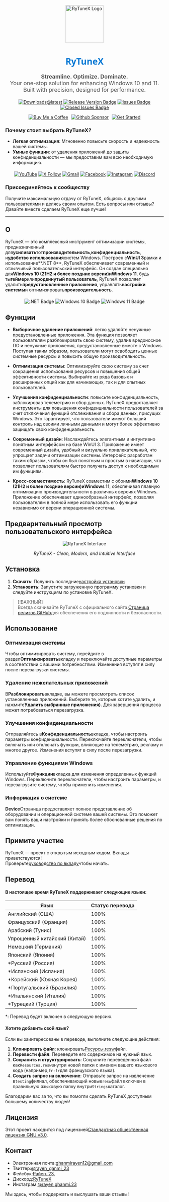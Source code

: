 <div align="center">
  <img src="https://github.com/user-attachments/assets/bc2beddd-99fe-4a50-b85f-0806b754a176" alt="RyTuneX Logo" width="120">
</div>

<h1 align="center" style="font-family: 'Segoe UI', sans-serif; font-weight: 600; color: #0078D4;">RyTuneX</h1>

<p align="center" style="font-size: 1.1rem; color: #555;">
  <strong>Streamline. Optimize. Dominate.</strong><br>
  Your one-stop solution for enhancing Windows 10 and 11. Built with precision, designed for performance.
</p>

<div align="center" style="margin: 20px 0;">
  
  [![Downloads@latest](https://img.shields.io/github/downloads/rayenghanmi/rytunex/total?style=for-the-badge)](https://github.com/rayenghanmi/rytunex/releases/latest/download/RyTuneX.Setup.zip)
  [![Release Version Badge](https://img.shields.io/github/v/release/rayenghanmi/rytunex?style=for-the-badge)](https://github.com/rayenghanmi/rytunex/releases)
  [![Issues Badge](https://img.shields.io/github/issues/rayenghanmi/rytunex?style=for-the-badge)](https://github.com/rayenghanmi/rytunex/issues)
  [![Closed Issues Badge](https://img.shields.io/github/issues-closed/rayenghanmi/rytunex?color=%238256d0&style=for-the-badge)](https://github.com/rayenghanmi/rytunex/issues?q=is%3Aissue+is%3Aclosed)<br>

<a href="https://www.buymeacoffee.com/rayen.ghanmi.22"><img src="https://img.shields.io/badge/Buy_Me_A_Coffee-FFDD00?style=for-the-badge&logo=buy-me-a-coffee&logoColor=black" alt="Buy Me a Coffee" style="margin-right: 10px;"></a><a href="https://github.com/sponsors/rayenghanmi"><img src="https://img.shields.io/badge/sponsor-30363D?style=for-the-badge&logo=GitHub-Sponsors&logoColor=#white" alt="Github Sponsor" style="margin-right: 10px;"></a><a href="https://github.com/rayenghanmi/RyTuneX/wiki/Installation"><img src="https://img.shields.io/badge/Get%20Started-RyTuneX-blue?style=for-the-badge" alt="Get Started"></a>

</div>

### Почему стоит выбрать RyTuneX?

-   **Легкая оптимизация**: Мгновенно повысьте скорость и надежность вашей системы.
-   **Умные функции**: от удаления приложений до защиты конфиденциальности — мы предоставим вам всю необходимую информацию.

<div align="center" style="margin: 20px 0;">
  <a href="https://youtube.com/@rayen.ghanmi.23?sub_confirmation=1"><img src="https://img.shields.io/badge/YouTube-FF0000?style=for-the-badge&logo=youtube&logoColor=white" alt="YouTube"></a>
  <a href="https://twitter.com/rayen_ghanmi_23"><img src="https://img.shields.io/badge/X-000000?style=for-the-badge&logo=x&logoColor=white" alt="X Follow"></a>
  <a href="mailto:ghanmirayen12@gmail.com"><img src="https://img.shields.io/badge/Gmail-D14836?style=for-the-badge&logo=gmail&logoColor=white" alt="Gmail"></a>
  <a href="https://www.facebook.com/rayen.ghanmi.23"><img src="https://img.shields.io/badge/Facebook-1877F2?style=for-the-badge&logo=facebook&logoColor=white" alt="Facebook"></a>
  <a href="https://www.instagram.com/rayen.ghanmi.23"><img src="https://img.shields.io/badge/Instagram-E4405F?style=for-the-badge&logo=instagram&logoColor=white" alt="Instagram"></a>
  <a href="https://discord.gg/gyBzyd364t"><img src="https://img.shields.io/badge/Discord-5865F2?style=for-the-badge&logo=discord&logoColor=white" alt="Discord"></a>
</div>

### Присоединяйтесь к сообществу

Получите максимальную отдачу от RyTuneX, общаясь с другими пользователями и делясь своим опытом. Есть вопросы или отзывы? Давайте вместе сделаем RyTuneX еще лучше!

* * *

## О

RyTuneX — это комплексный инструмент оптимизации системы, предназначенный для**усиливать**тот**производительность**,**конфиденциальность**, и**удобство использования**систем Windows. Построен с**WinUI 3**рамки и использование**.NET 8**, RyTuneX обеспечивает современный и отзывчивый пользовательский интерфейс. Он создан специально для**Windows 10 (21H2 и более поздние версии)**и**Windows 11**. будь ты**геймер**или**продвинутый пользователь**, RyTuneX позволяет удалить**предустановленные приложения**, управлять**настройки системы**и оптимизировать**производительность**.

<div align="center" style="margin: 20px 0;">
  <img src="https://img.shields.io/badge/.NET8-512BD4?style=for-the-badge&logo=dotnet&logoColor=white" alt=".NET Badge" />
  <img src="https://img.shields.io/badge/Windows_10-0078d7?style=for-the-badge&logo=windows-10&logoColor=white" alt="Windows 10 Badge" />
  <img src="https://img.shields.io/badge/Windows_11-0078d4?style=for-the-badge&logo=windows-11&logoColor=white" alt="Windows 11 Badge" />
</div>

## Функции

-   **Выборочное удаление приложений**: легко удаляйте ненужные предустановленные приложения. Эта функция позволяет пользователям разблокировать свою систему, удалив вредоносное ПО и ненужные приложения, предустановленные вместе с Windows. Поступая таким образом, пользователи могут освободить ценные системные ресурсы и повысить общую производительность.

-   **Оптимизация системы**: Оптимизируйте свою систему за счет сокращения использования ресурсов и повышения общей эффективности системы. Выбирайте из ряда базовых и расширенных опций как для начинающих, так и для опытных пользователей.

-   **Улучшения конфиденциальности**: повысьте конфиденциальность, заблокировав телеметрию и сбор данных. RyTuneX предоставляет инструменты для повышения конфиденциальности пользователей за счет отключения функций отслеживания и сбора данных, присущих Windows. Это гарантирует, что пользователи имеют больший контроль над своими личными данными и могут более эффективно защищать свою конфиденциальность.

-   **Современный дизайн**: Наслаждайтесь элегантным и интуитивно понятным интерфейсом на базе WinUI 3. Приложение имеет современный дизайн, удобный и визуально привлекательный, что упрощает задачи оптимизации системы. Интерфейс разработан таким образом, чтобы он был понятным и простым в навигации, что позволяет пользователям быстро получать доступ к необходимым им функциям.

-   **Кросс-совместимость**: RyTuneX совместим с обоими**Windows 10 (21H2 и более поздние версии)**и**Windows 11**, обеспечивая плавную оптимизацию производительности в различных версиях Windows. Приложение обеспечивает единообразный интерфейс, позволяя пользователям в полной мере использовать его функции независимо от версии операционной системы.

## Предварительный просмотр пользовательского интерфейса

<div align="center">
  <picture>
    <source media="(prefers-color-scheme: dark)" srcset="https://github.com/user-attachments/assets/e8d2ad64-0401-4b1f-b7c9-c4fc09979459" />
    <source media="(prefers-color-scheme: light)" srcset="https://github.com/user-attachments/assets/86448dc8-49f8-4f80-ab6b-7c8da26e2d2f" />
    <img alt="RyTuneX Interface" src="https://github.com/user-attachments/assets/e8d2ad64-0401-4b1f-b7c9-c4fc09979459" />
  </picture>
  <p><em>RyTuneX - Clean, Modern, and Intuitive Interface</em></p>
</div>

## Установка

1.  **Скачать**: Получить последние[настройка установки](https://github.com/rayenghanmi/RyTuneX/releases/latest)
2.  **Установить**: Запустите загруженную программу установки и следуйте инструкциям по установке RyTuneX.

> [!ВАЖНЫЙ]  
> Всегда скачивайте RyTuneX с официального сайта.[Страница релизов GitHub](https://github.com/rayenghanmi/RyTuneX/releases)для обеспечения его подлинности и безопасности.

## Использование

### Оптимизация системы

Чтобы оптимизировать систему, перейдите в раздел**Оптимизировать**вкладку и переключайте доступные параметры в соответствии с вашими потребностями. Изменения вступят в силу после перезагрузки системы.

### Удаление нежелательных приложений

В**Разблокировать**вкладке, вы можете просмотреть список установленных приложений. Выберите те, которые хотите удалить, и нажмите**Удалить выбранные приложения)**. Для завершения процесса может потребоваться перезагрузка.

### Улучшения конфиденциальности

Отправляйтесь в**Конфиденциальность**вкладка, чтобы настроить параметры конфиденциальности. Переключайте переключатели, чтобы включать или отключать функции, влияющие на телеметрию, рекламу и многое другое. Изменения вступят в силу после перезагрузки.

### Управление функциями Windows

Используйте**Функции**вкладка для изменения определенных функций Windows. Переключите переключатели, чтобы настроить параметры, и перезагрузите систему, чтобы применить изменения.

### Информация о системе

**Device**Страница предоставляет полное представление об оборудовании и операционной системе вашей системы. Это поможет вам понять ваши настройки и принять более обоснованные решения по оптимизации.

## Примите участие

RyTuneX — проект с открытым исходным кодом. Вклады приветствуются!  
Проверьте[руководство по вкладу](https://github.com/rayenghanmi/RyTuneX/blob/main/CONTRIBUTING.md)чтобы начать.

## Перевод

#### В настоящее время RyTuneX поддерживает следующие языки:

| Язык                         | Статус перевода |
| ---------------------------- | --------------- |
| Английский (США)             | 100%            |
| Французский (Франция)        | 100%            |
| Арабский (Тунис)             | 100%            |
| Упрощенный китайский (Китай) | 100%            |
| Немецкий (Германия)          | 100%            |
| Японский (Япония)            | 100%            |
| \*Русский (Россия)           | 100%            |
| \*Испанский (Испания)        | 100%            |
| \*Корейский (Южная Корея)    | 100%            |
| \*Португальский (Бразилия)   | 100%            |
| \*Итальянский (Италия)       | 100%            |
| \*Турецкий (Турция)          | 100%            |

\*: Перевод будет включен в следующую версию.

#### Хотите добавить свой язык?

Если вы заинтересованы в переводе, выполните следующие действия:

1.  **Клонировать файл**: клонировать[Ресурсы.resw](../testing/Strings/en-us/Resources.resw)файл.
2.  **Перевести файл**: Переведите его содержимое на нужный язык.
3.  **Сохранить и структурировать**: Сохраните переведенный файл как`Resources.resw`внутри новой папки с именем вашего языкового кода (например,`fr-fr`для французского языка).
4.  **Создать запрос на включение**: Отправьте запрос на извлечение в`testing`филиал, обеспечивающий новые`resw`файл включен в правильную языковую папку внутри`Strings`каталог.

Благодарим вас за то, что вы помогли сделать RyTuneX доступным большему количеству людей!

## Лицензия

Этот проект находится под лицензией[Стандартная общественная лицензия GNU v3.0](https://github.com/rayenghanmi/RyTuneX/blob/main/LICENSE.md).

## Контакт

-   Электронная почта:[ghanmirayen12@gmail.com](mailto:ghanmirayen12@gmail.com)
-   Твиттер:[@rayen_ganmi_23](https://twitter.com/rayen_ghanmi_23)
-   Фейсбук:[Райен. 23.](https://www.facebook.com/rayen.ghanmi.23)
-   Дискорд:[RyTuneX](https://discord.gg/gyBzyd364t)
-   Инстаграм:[@rayen.ghanmi.23](https://instagram.com/rayen.ghanmi.23)

Мы здесь, чтобы поддержать и выслушать ваши отзывы!
